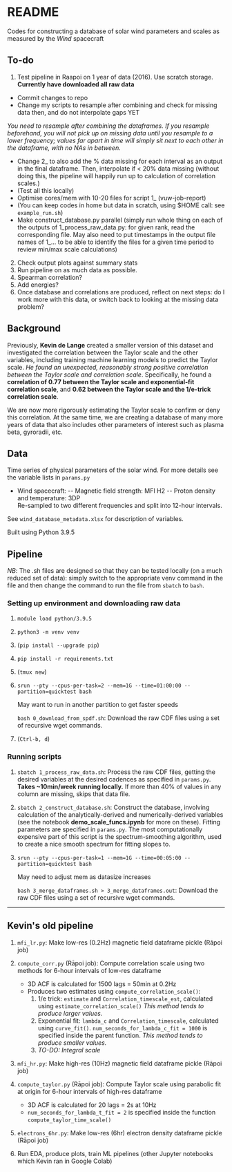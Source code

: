 # README
Codes for constructing a database of solar wind parameters and scales as measured by the *Wind* spacecraft

## To-do

1. Test pipeline in Raapoi on 1 year of data (2016). Use scratch storage. **Currently have downloaded all raw data**
- Commit changes to repo
- Change my scripts to resample after combining and check for missing data then, and do not interpolate gaps YET 

*You need to resample after combining the dataframes. If you resample beforehand, you will not pick up on missing data until you resample to a lower frequency; values far apart in time will simply sit next to each other in the dataframe, with no NAs in between.*
- Change 2_ to also add the % data missing for each interval as an output in the final dataframe. Then, interpolate if < 20% data missing (without doing this, the pipeline will happily run up to calculation of correlation scales.) 
- (Test all this locally)
- Optimise cores/mem with 10-20 files for script 1_ (vuw-job-report)
- (You can keep codes in home but data in scratch, using $HOME call: see `example_run.sh`)  
- Make construct_database.py parallel (simply run whole thing on each of the outputs of 1_process_raw_data.py: for given rank, read the corresponding file. May also need to put timestamps in the output file names of 1_... to be able to identify the files for a given time period to review min/max scale calculations)
2. Check output plots against summary stats
2. Run pipeline on as much data as possible.
2. Spearman correlation?
2. Add energies?
2. Once database and correlations are produced, reflect on next steps: do I work more with this data, or switch back to looking at the missing data problem?

## Background

Previously, **Kevin de Lange** created a smaller version of this dataset and investigated the correlation between the Taylor scale and the other variables, including training machine learning models to predict the Taylor scale. *He found an unexpected, reasonably strong positive correlation between the Taylor scale and correlation scale*. Specifically, he found a **correlation of 0.77 between the Taylor scale and exponential-fit correlation scale**, and **0.62 between the Taylor scale and the 1/e-trick correlation scale**.                                                                 

We are now more rigorously estimating the Taylor scale to confirm or deny this correlation. At the same time, we are creating a database of many more years of data that also includes other parameters of interest such as plasma beta, gyroradii, etc.

## Data
Time series of physical parameters of the solar wind.
For more details see the variable lists in `params.py`
- Wind spacecraft:
-- Magnetic field strength: MFI H2
-- Proton density and temperature: 3DP  
Re-sampled to two different frequencies and split into 12-hour intervals.

See `wind_database_metadata.xlsx` for description of variables.

Built using Python 3.9.5

## Pipeline
*NB*: The .sh files are designed so that they can be tested locally (on a much reduced set of data): simply switch to the appropriate venv command in the file and then change the command to run the file from `sbatch` to `bash`.

### Setting up environment and downloading raw data
1. `module load python/3.9.5`
2. `python3 -m venv venv`
2. (`pip install --upgrade pip`)
2. `pip install -r requirements.txt`
2. (`tmux new`)
2. `srun --pty --cpus-per-task=2 --mem=1G --time=01:00:00 --partition=quicktest bash`
    
    May want to run in another partition to get faster speeds
    
    `bash 0_download_from_spdf.sh`: Download the raw CDF files using a set of recursive wget commands.
2. (`Ctrl-b, d`)

### Running scripts
1. `sbatch 1_process_raw_data.sh`: Process the raw CDF files, getting the desired variables at the desired cadences as specified in `params.py`. **Takes ~10min/week running locally.** If more than 40% of values in any column are missing, skips that data file.

3. `sbatch 2_construct_database.sh`: Construct the database, involving calculation of the analytically-derived and numerically-derived variables (see the notebook **demo_scale_funcs.ipynb** for more on these). Fitting parameters are specified in `params.py`. The most computationally expensive part of this script is the spectrum-smoothing algorithm, used to create a nice smooth spectrum for fitting slopes to.

2. `srun --pty --cpus-per-task=1 --mem=1G --time=00:05:00 --partition=quicktest bash`
    
    May need to adjust mem as datasize increases
    
    `bash 3_merge_dataframes.sh > 3_merge_dataframes.out`: Download the raw CDF files using a set of recursive wget commands.
---

## Kevin's old pipeline

1. `mfi_lr.py`: Make low-res (0.2Hz) magnetic field dataframe pickle (Rāpoi job)
2. `compute_corr.py` (Rāpoi job): Compute correlation scale using two methods for 6-hour intervals of low-res dataframe
    - 3D ACF is calculated for 1500 lags = 50min at 0.2Hz
    - Produces two estimates using `compute_correlation_scale()`:
        1. 1/e trick: `estimate` and `Correlation_timescale_est`, calculated using `estimate_correlation_scale()` *This method tends to produce larger values.*
        2. Exponential fit: `lambda_c` and `Correlation_timescale`, calculated using `curve_fit()`. `num_seconds_for_lambda_c_fit = 1000` is specified inside the parent function. *This method tends to produce smaller values.*
        3. *TO-DO: Integral scale*

3. `mfi_hr.py`: Make high-res (10Hz) magnetic field dataframe pickle (Rāpoi job)
4. `compute_taylor.py` (Rāpoi job): Compute Taylor scale using parabolic fit at origin for 6-hour intervals of high-res dataframe 
    - 3D ACF is calculated for 20 lags = 2s at 10Hz
    - `num_seconds_for_lambda_t_fit = 2` is specified inside the function `compute_taylor_time_scale()`

5. `electrons_6hr.py`: Make low-res (6hr) electron density dataframe pickle (Rāpoi job)
5. Run EDA, produce plots, train ML pipelines (other Jupyter notebooks which Kevin ran in Google Colab)
